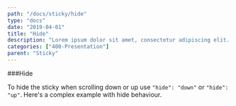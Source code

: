 ```yaml
---
path: "/docs/sticky/hide"
type: "docs"
date: "2019-04-01"
title: "Hide"
description: "Lorem ipsum dolor sit amet, consectetur adipiscing elit. Nunc tempus laoreet leo sit amet iaculis."
categories: ["400-Presentation"]
parent: "Sticky"
---
```


###Hide

To hide the sticky when scrolling down or up use `"hide": "down"` or `"hide": "up"`. Here's a complex example with hide behaviour.

<demo>
  <div class="demo_item" data-iframe="iframe/demos/sticky/hide">
  </div>
</demo>
